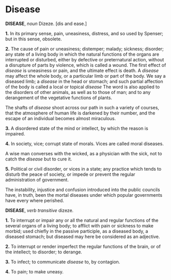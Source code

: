 # Disease

**DISEASE**, _noun_ Dizeze. \[dis and ease.\]

**1.** In its primary sense, pain, uneasiness, distress, and so used by Spenser; but in this sense, obsolete.

**2.** The cause of pain or uneasiness; distemper; malady; sickness; disorder; any state of a living body in which the natural functions of the organs are interrupted or disturbed, either by defective or preternatural action, without a disrupture of parts by violence, which is called a wound. The first effect of _disease_ is uneasiness or pain, and the ultimate effect is death. A _disease_ may affect the whole body, or a particular limb or part of the body. We say a diseased limb; a _disease_ in the head or stomach; and such partial affection of the body is called a local or topical _disease_ The word is also applied to the disorders of other animals, as well as to those of man; and to any derangement of the vegetative functions of plants.

The shafts of _disease_ shoot across our path in such a variety of courses, that the atmosphere of human life is darkened by their number, and the escape of an individual becomes almost miraculous.

**3.** A disordered state of the mind or intellect, by which the reason is impaired.

**4.** In society, vice; corrupt state of morals. Vices are called moral diseases.

A wise man converses with the wicked, as a physician with the sick, not to catch the _disease_ but to cure it.

**5.** Political or civil disorder, or vices in a state; any practice which tends to disturb the peace of society, or impede or prevent the regular administration of government.

The instability, injustice and confusion introduced into the public councils have, in truth, been the mortal diseases under which popular governments have every where perished.

**DISEASE**, _verb transitive_ dizeze.

**1.** To interrupt or impair any or all the natural and regular functions of the several organs of a living body; to afflict with pain or sickness to make morbid; used chiefly in the passive participle, as a diseased body, a diseased stomach; but diseased may here be considered as an adjective.

**2.** To interrupt or render imperfect the regular functions of the brain, or of the intellect; to disorder; to derange.

**3.** To infect; to communicate _disease_ to, by contagion.

**4.** To pain; to make uneasy.